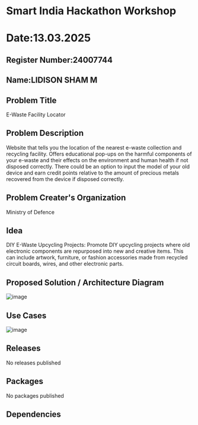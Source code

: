 # Smart India Hackathon Workshop
# Date:13.03.2025
## Register Number:24007744
## Name:LIDISON SHAM M
## Problem Title
E-Waste Facility Locator
## Problem Description
Website that tells you the location of the nearest e-waste collection and recycling facility. Offers educational
pop-ups on the harmful components of your e-waste and their effects on the environment and human health
if not disposed correctly. There could be an option to input the model of your old device and earn credit
points relative to the amount of precious metals recovered from the device if disposed correctly.


## Problem Creater's Organization
Ministry of Defence

## Idea
DIY E-Waste Upcycling Projects: Promote DIY upcycling projects where old electronic components are
repurposed into new and creative items. This can include artwork, furniture, or fashion accessories made from
recycled circuit boards, wires, and other electronic parts.


## Proposed Solution / Architecture Diagram

![image](https://github.com/user-attachments/assets/241a11a0-3bed-4359-b11a-8fb942d3e027)

## Use Cases
![image](https://github.com/user-attachments/assets/fefe58ac-5d71-45ac-a006-561a1fb9d545)

## Releases
No releases published

## Packages
No packages published




## Dependencies

